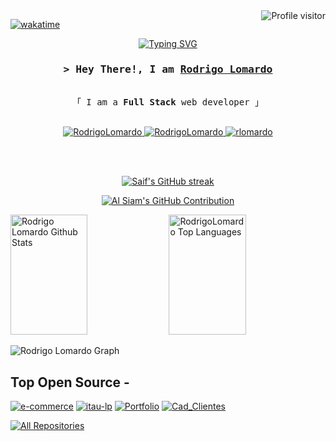 <!--
<h2 align="center">
  Welcome to Al Siam World!
  <img src="https://media.giphy.com/media/hvRJCLFzcasrR4ia7z/giphy.gif" width="28">
</h2>
-->



 

<a href="https://komarev.com/ghpvc/?username=RodrigoLomardo">
  <img align="right" src="https://komarev.com/ghpvc/?username=RodrigoLomardo&label=Visitors&color=0e75b6&style=flat" alt="Profile visitor" />
</a>


[![wakatime](https://wakatime.com/badge/user/eebb3dd8-d9b2-40de-9b88-6fd6cac99dbc.svg)](https://wakatime.com/@eebb3dd8-d9b2-40de-9b88-6fd6cac99dbc)


<p align="center">
 <a href="https://git.io/typing-svg"><img src="https://readme-typing-svg.herokuapp.com?font=Fira+Code&duration=3000&pause=500&color=FF1493&center=true&vCenter=true&random=false&width=635&lines=Web+Developer;Member+of+the+developers+group+%40DetroRJ;Analysis+and+Systems+Development+-+3rd+semester;Always+learning+new+things." alt="Typing SVG" /></a>
</p>


<!-- Intro  -->
<h3 align="center">
        <samp>&gt; Hey There!, I am
                <b><a target="_blank" href="(https://rdevv.netlify.app)">Rodrigo Lomardo</a></b>
        </samp>
</h3>


<p align="center"> 
  <samp>
    <a href="https://www.google.com/search?q=Al+Siam"></a>
    <br>
    「 I am a <b>Full Stack</b> web developer 」
    <br>
    <br>
  </samp>
</p>

<p align="center">
 <a href="(https://rdevv.netlify.app)" target="blank">
  <img src="https://img.shields.io/badge/Website-DC143C?style=for-the-badge&logo=medium&logoColor=white" alt="RodrigoLomardo" />
 </a>
 <a href="https://linkedin.com/in/rodrigolomardo" target="_blank">
  <img src="https://img.shields.io/badge/LinkedIn-0077B5?style=for-the-badge&logo=linkedin&logoColor=white" alt="RodrigoLomardo"/>
 </a>


 <a href="https://instagram.com/r.lomardo" target="_blank">
  <img src="https://img.shields.io/badge/Instagram-fe4164?style=for-the-badge&logo=instagram&logoColor=white" alt="rlomardo" />
 </a> 

</p>
<br />


<br/>

<p align="center">
  <a href="https://github.com/RodrigoLomardo">
    <img src="https://github-readme-streak-stats.herokuapp.com/?user=RodrigoLomardo&theme=radical&border=7F3FBF&background=0D1117" alt="Saif's GitHub streak"/>
  </a>
</p>

<p align="center">
  <a href="https://github.com/RodrigoLomardo">
    <img src="https://github-profile-summary-cards.vercel.app/api/cards/profile-details?username=RodrigoLomardo&theme=radical" alt="Al Siam's GitHub Contribution"/>
  </a>
</p>

<a> 
    <a href="https://github.com/RodrigoLomardo"><img alt="Rodrigo Lomardo Github Stats" src="https://denvercoder1-github-readme-stats.vercel.app/api?username=RodrigoLomardo&show_icons=true&count_private=true&theme=react&border_color=7F3FBF&bg_color=0D1117&title_color=F85D7F&icon_color=F8D866" height="192px" width="49.5%"/></a>
  <a href="https://github.com/RodrigoLomardo"><img alt="RodrigoLomardo Top Languages" src="https://denvercoder1-github-readme-stats.vercel.app/api/top-langs/?username=RodrigoLomardo&langs_count=8&layout=compact&theme=react&border_color=7F3FBF&bg_color=0D1117&title_color=F85D7F&icon_color=F8D866" height="192px" width="49.5%"/></a>
  <br/>
</a>


![Rodrigo Lomardo Graph](https://github-readme-activity-graph.vercel.app/graph?username=RodrigoLomardo&custom_title=Rodrigo%20Lomardo%20GitHub%20Activity%20Graph&bg_color=0D1117&color=7F3FBF&line=7F3FBF&point=7F3FBF&area_color=FFFFFF&title_color=FFFFFF&area=true)



## Top Open Source -
[![e-commerce](https://github-readme-stats.vercel.app/api/pin/?username=RodrigoLomardo&repo=e-commerce&border_color=7F3FBF&bg_color=0D1117&title_color=C9D1D9&text_color=8B949E&icon_color=7F3FBF&card_width=10px)](https://github.com/RodrigoLomardo/e-commerce)
[![itau-lp](https://github-readme-stats.vercel.app/api/pin/?username=RodrigoLomardo&repo=itau-lp&border_color=7F3FBF&bg_color=0D1117&title_color=C9D1D9&text_color=8B949E&icon_color=7F3FBF)](https://github.com/RodrigoLomardo/itau-lp)
[![Portfolio](https://github-readme-stats.vercel.app/api/pin/?username=RodrigoLomardo&repo=rdev&border_color=7F3FBF&bg_color=0D1117&title_color=C9D1D9&text_color=8B949E&icon_color=7F3FBF)](https://github.com/RodrigoLomardo/rdev)
[![Cad_Clientes](https://github-readme-stats.vercel.app/api/pin/?username=RodrigoLomardo&repo=cadastro_clientes&border_color=7F3FBF&bg_color=0D1117&title_color=C9D1D9&text_color=8B949E&icon_color=7F3FBF)](https://github.com/RodrigoLomardo/cadastro_clientes)


<p align="left">
  <a href="https://github.com/RodrigoLomardo?tab=repositories" target="_blank"><img alt="All Repositories" title="All Repositories" src="https://img.shields.io/badge/-All%20Repos-2962FF?style=for-the-badge&logo=koding&logoColor=white"/></a>
</p>


